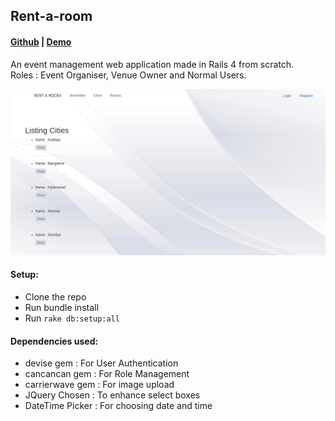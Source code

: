 ## Rent-a-room
#### [Github](https://github.com/sree300994/rent-a-room) | [Demo](https://renting-a-room.herokuapp.com/)
An event management web application made in Rails 4 from scratch. <br>
Roles : Event Organiser, Venue Owner and Normal Users.

![Rent-a-room Screenshot](screenshot.jpeg)

#### Setup:
* Clone the repo
* Run bundle install
* Run `rake db:setup:all`

#### Dependencies used:
- devise gem : For User Authentication 
- cancancan gem : For Role Management 
- carrierwave gem : For image upload
- JQuery Chosen : To enhance select boxes
- DateTime Picker : For choosing date and time